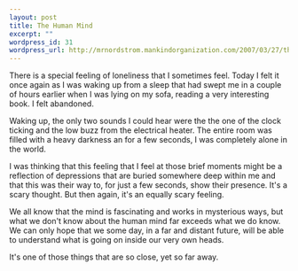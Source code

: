 ```yaml
--- 
layout: post
title: The Human Mind
excerpt: ""
wordpress_id: 31
wordpress_url: http://mrnordstrom.mankindorganization.com/2007/03/27/the-human-mind/
---
```

There is a special feeling of loneliness that I sometimes feel. Today I felt it once again as I was waking up from a sleep that had swept me in a couple of hours earlier when I was lying on my sofa, reading a very interesting book. I felt abandoned.

Waking up, the only two sounds I could hear were the the one of the clock ticking and the low buzz from the electrical heater. The entire room was filled with a heavy darkness an for a few seconds, I was completely alone in the world.

<!--more-->I was thinking that this feeling that I feel at those brief moments might be a reflection of depressions that are buried somewhere deep within me and that this was their way to, for just a few seconds, show their presence. It's a scary thought. But then again, it's an equally scary feeling.

We all know that the mind is fascinating and works in mysterious ways, but what we don't know about the human mind far exceeds what we do know. We can only hope that we some day, in a far and distant future, will be able to understand what is going on inside our very own heads.

It's one of those things that are so close, yet so far away.
